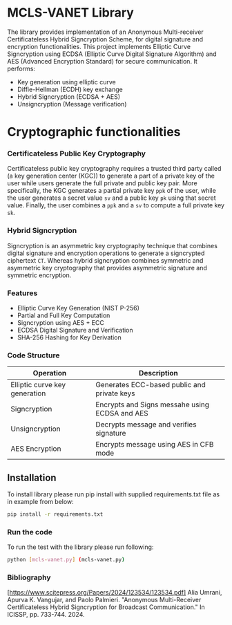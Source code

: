 # MCLS-VANET Library
The library provides implementation of an Anonymous Multi-receiver Certificateless Hybrid Signcryption Scheme, for digital signature and encryption functionalities.
This project implements Elliptic Curve Signcryption using  ECDSA (Elliptic Curve Digital Signature Algorithm) and AES (Advanced Encryption Standard) for secure communication.
It performs:

 - Key generation using elliptic curve
 - Diffie-Hellman (ECDH) key exchange
 - Hybrid Signcryption (ECDSA + AES)
 - Unsigncryption (Message verification)

# Cryptographic functionalities 

### Certificateless Public Key Cryptography
Certificateless public key cryptography requires a trusted third party called (a key generation center (KGC)) to generate a part of a private key of the user while users generate the full private and public key pair. More specifically, the KGC generates a partial private key `ppk` of the user, while the user generates a secret value `sv` and a public key `pk` using that secret value. Finally, the user combines a `ppk` and a `sv` to compute a full private key `sk`.

### Hybrid Signcryption
Signcryption is an asymmetric key cryptography technique that combines digital signature and encryption operations to generate a signcrypted ciphertext `CT`. Whereas hybrid signcryption combines symmetric and asymmetric key cryptography that provides asymmetric signature and symmetric encryption.

### Features
- Elliptic Curve Key Generation (NIST P-256)
- Partial and Full Key Computation
- Signcryption using AES + ECC
- ECDSA Digital Signature and Verification
- SHA-256 Hashing for Key Derivation

### Code Structure 

| Operation | Description |
| --------- | ----------- |
| Elliptic curve key generation | Generates ECC-based public and private keys |
| Signcryption | Encrypts and Signs messahe using ECDSA and AES |
| Unsigncryption | Decrypts message and verifies signature |
| AES Encryption | Encrypts message using AES in CFB mode |

## Installation

To install library please run pip install with supplied requirements.txt file as in example from below:

```bash
pip install -r requirements.txt
```

### Run the code

To run the test with the library please run following:

```bash
python [mcls-vanet.py] (mcls-vanet.py)
```

### Bibliography 
[https://www.scitepress.org/Papers/2024/123534/123534.pdf]
Alia Umrani, Apurva K. Vangujar, and Paolo Palmieri. "Anonymous Multi-Receiver Certificateless Hybrid Signcryption for Broadcast Communication." In ICISSP, pp. 733-744. 2024.
